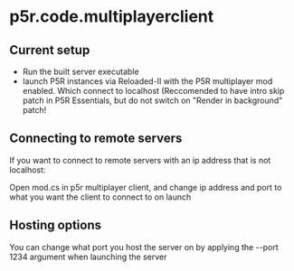 # p5r.code.multiplayerclient

## Current setup

+ Run the built server executable
+ launch P5R instances via Reloaded-II with the P5R multiplayer mod enabled. Which connect to localhost
(Reccomended to have intro skip patch in P5R Essentials, but do not switch on "Render in background" patch!
## Connecting to remote servers
If you want to connect to remote servers with an ip address that is not localhost:

Open mod.cs in p5r multiplayer client, and change ip address and port to what you want the client to connect to on launch

## Hosting options
You can change what port you host the server on by applying the --port 1234 argument when launching the server

